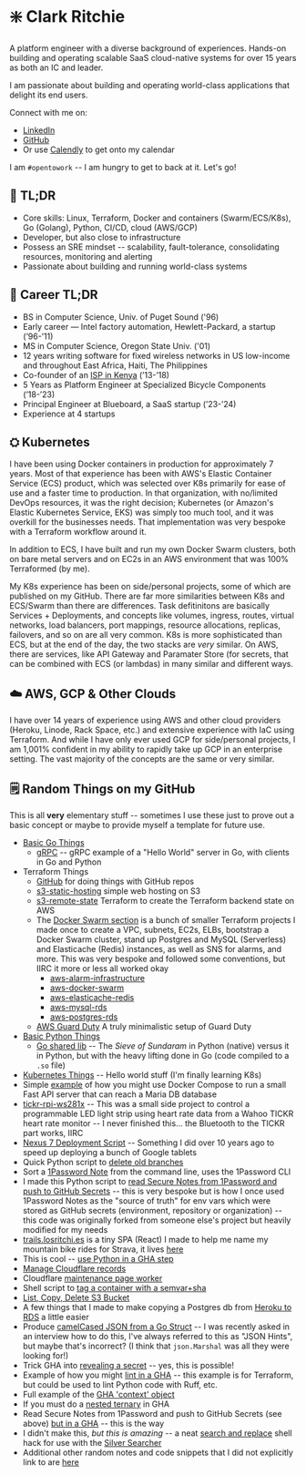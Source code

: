 # ❇️ Clark Ritchie

A platform engineer with a diverse background of experiences.  Hands-on building and operating scalable SaaS cloud-native systems for over 15 years as both an IC and leader.

I am passionate about building and operating world-class applications that delight its end users.

Connect with me on:
- [LinkedIn](https://www.linkedin.com/in/clarkritchie)
- [GitHub](https://www.github.com/clarkritchie)
- Or use [Calendly](https://calendly.com/clarkritchie) to get onto my calendar

I am `#opentowork` -- I am hungry to get to back at it.  Let's go!

## 💬 TL;DR

- Core skills:  Linux, Terraform, Docker and containers (Swarm/ECS/K8s), Go (Golang), Python, CI/CD, cloud (AWS/GCP)
- Developer, but also close to infrastructure
- Possess an SRE mindset -- scalability, fault-tolerance, consolidating resources, monitoring and alerting
- Passionate about building and running world-class systems

## 📌 Career TL;DR

- BS in Computer Science, Univ. of Puget Sound ('96)
- Early career — Intel factory automation, Hewlett-Packard, a startup (’96-’11)
- MS in Computer Science, Oregon State Univ. ('01)
- 12 years writing software for fixed wireless networks in US low-income and throughout East Africa, Haiti, The Philippines
- Co-founder of an [ISP in Kenya](https://pitchbook.com/profiles/company/113840-47) (’13-’18)
- 5 Years as Platform Engineer at Specialized Bicycle Components (’18-’23)
- Principal Engineer at Blueboard, a SaaS startup (’23-’24)
- Experience at 4 startups

## ⛭ Kubernetes

I have been using Docker containers in production for approximately 7 years.  Most of that experience has been with AWS's Elastic Container Service (ECS) product, which was selected over K8s primarily for ease of use and a faster time to production.  In that organization, with no/limited DevOps resources, it was the right decision; Kubernetes (or Amazon's Elastic Kubernetes Service, EKS) was simply too much tool, and it was overkill for the businesses needs.  That implementation was very bespoke with a Terraform workflow around it.

In addition to ECS, I have built and run my own Docker Swarm clusters, both on bare metal servers and on EC2s in an AWS environment that was 100% Terraformed (by me).

My K8s experience has been on side/personal projects, some of which are published on my GitHub.  There are far more similarities between K8s and ECS/Swarm than there are differences.  Task defitinitons are basically Services + Deployments, and concepts like volumes, ingress, routes, virtual networks, load balancers, port mappings, resource allocations, replicas, failovers, and so on are all very common.  K8s is more sophisticated than ECS, but at the end of the day, the two stacks are _very_ similar.  On AWS, there are services, like API Gateway and Paramater Store (for secrets, that can be combined with ECS (or lambdas) in many similar and different ways.

## ☁️ AWS, GCP & Other Clouds

I have over 14 years of experience using AWS and other cloud providers (Heroku, Linode, Rack Space, etc.) and extensive experience with IaC using Terraform.  And while I have only ever used GCP for side/personal projects, I am 1,001% confident in my ability to rapidly take up GCP in an enterprise setting.  The vast majority of the concepts are the same or very similar.

## 🗒️ Random Things on my GitHub

This is all **very** elementary stuff -- sometimes I use these just to prove out a basic concept or maybe to provide myself a template for future use.

- [Basic Go Things](https://github.com/clarkritchie/basic-go-things)
  - [gRPC](https://github.com/clarkritchie/basic-go-things/tree/main/grpc) -- gRPC example of a "Hello World" server in Go, with clients in Go and Python
- Terraform Things
  - [GitHub](https://github.com/clarkritchie/terraform-things/tree/main/github-clarkritchie) for doing things with GitHub repos
  - [s3-static-hosting](https://github.com/clarkritchie/terraform-things/tree/main/s3-static-hosting) simple web hosting on S3
  - [s3-remote-state](https://github.com/clarkritchie/terraform-things/tree/main/s3-remote-state) Terraform to create the Terraform backend state on AWS
  - The [Docker Swarm section](https://github.com/clarkritchie/terraform-things/tree/main/docker-swarm) is a bunch of smaller Terraform projects I made once to create a VPC, subnets, EC2s, ELBs, bootstrap a Docker Swarm cluster, stand up Postgres and MySQL (Serverless) and Elasticache (Redis) instances, as well as SNS for alarms, and more.  This was very bespoke and followed some conventions, but IIRC it more or less all worked okay
    - [aws-alarm-infrastructure](https://github.com/clarkritchie/terraform-things/tree/main/docker-swarm/aws-alarm-infrastructure)
    - [aws-docker-swarm](https://github.com/clarkritchie/terraform-things/tree/main/docker-swarm/aws-docker-swarm)
    - [aws-elasticache-redis](https://github.com/clarkritchie/terraform-things/tree/main/docker-swarm/aws-elasticache-redis)
    - [aws-mysql-rds](https://github.com/clarkritchie/terraform-things/tree/main/docker-swarm/aws-mysql-rds)
    - [aws-postgres-rds](https://github.com/clarkritchie/terraform-things/tree/main/docker-swarm/aws-postgres-rds)
  - [AWS Guard Duty](https://github.com/clarkritchie/terraform-things/tree/main/aws-guardduty) A truly minimalistic setup of Guard Duty
- [Basic Python Things](https://github.com/clarkritchie/basic-python-things)
  - [Go shared lib](https://github.com/clarkritchie/basic-python-things/tree/main/go-shared-lib) -- The _Sieve of Sundaram_ in Python (native) versus it in Python, but with the heavy lifting done in Go (code compiled to a `.so` file)
- [Kubernetes Things](https://github.com/clarkritchie/k8s-things) -- Hello world stuff (I'm finally learning K8s)
- Simple [example](https://github.com/clarkritchie/pizza-store-app) of how you might use Docker Compose to run a small Fast API server that can reach a Maria DB database
- [tickr-rpi-ws281x](https://github.com/clarkritchie/kickr-rpi-ws281x) -- This was a small side project to control a programmable LED light strip using heart rate data from a Wahoo TICKR heart rate monitor -- I never finished this... the Bluetooth to the TICKR part works, IIRC
- [Nexus 7 Deployment Script](https://github.com/clarkritchie/nexus7) -- Something I did over 10 years ago to speed up deploying a bunch of Google tablets
- Quick Python script to [delete old branches](https://gist.github.com/clarkritchie/6be7d3d8fec96901002b01df2eaafb6e)
- Sort a [1Password Note](https://gist.github.com/clarkritchie/1e223f3cd3657cd00722be52f4249c1a) from the command line, uses the 1Password CLI
- I made this Python script to [read Secure Notes from 1Password and push to GitHub Secrets](https://github.com/clarkritchie/1pw-github-secrets) -- this is very bespoke but is how I once used 1Password Notes as the "source of truth" for env vars which were stored as GitHub secrets (environment, repository or organization) -- this code was originally forked from someone else's project but heavily modified for my needs
- [trails.losritchi.es](https://github.com/clarkritchie/trails.losritchi.es) is a tiny SPA (React) I made to help me name my mountain bike rides for Strava, it lives [here](http://trails.losritchi.es/)
- This is cool -- [use Python in a GHA step](https://gist.github.com/clarkritchie/a347d3fe9c72f47d9ece95f4dda38536)
- [Manage Cloudflare records](https://gist.github.com/clarkritchie/f518f5f7a8fb889f9fa9f87e7574cbe4)
- Cloudflare [maintenance page worker](https://gist.github.com/clarkritchie/31aa63566ac388332cb2a6275a40396d)
- Shell script to [tag a container with a semvar+sha](https://gist.github.com/clarkritchie/600297e23a05a629664bfbff20d03b51)
- [List, Copy, Delete S3 Bucket](https://gist.github.com/clarkritchie/fdce6b1a365ce176040bc8e7fca3a0c7)
- A few things that I made to make copying a Postgres db from [Heroku to RDS](https://github.com/clarkritchie/heroku-to-rds) a little easier
- Produce [camelCased JSON from a Go Struct](https://gist.github.com/clarkritchie/e98791cfb06f6fcd22e40ddb2516376c) -- I was recently asked in an interview how to do this, I've always referred to this as "JSON Hints", but maybe that's incorrect?  (I think that `json.Marshal` was all they were looking for!)
- Trick GHA into [revealing a secret](https://gist.github.com/clarkritchie/def05211e6dd0ec6a8e1edd48f0f822b) -- yes, this is possible!
- Example of how you might [lint in a GHA](https://gist.github.com/clarkritchie/2f935597b9398a34380e8c9a90005b6f) -- this example is for Terraform, but could be used to lint Python code with Ruff, etc.
- Full example of the [GHA 'context' object](https://gist.github.com/clarkritchie/b84937c0c83bcf1de9f25ca63bcaf77a)
- If you must do a [nested ternary](https://gist.github.com/clarkritchie/d3c35a9feeec5ed62ddbb38172ee62c2) in GHA
- Read Secure Notes from 1Password and push to GitHub Secrets (see above) [but in a GHA](https://gist.github.com/clarkritchie/843c54c66af0833d05a88ab6fd84a544) -- this is the way
- I didn't make this, *but this is amazing* -- a neat [search and replace](https://gist.github.com/clarkritchie/4e1e365085675995d9726d70cd87b9a3) shell hack for use with the [Silver Searcher](https://github.com/ggreer/the_silver_searcher)
- Additional other random notes and code snippets that I did not explicitly link to are [here](https://gist.github.com/clarkritchie)

